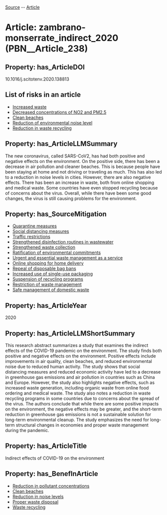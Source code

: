 [Source](https://github.com/mm80843/T3.5/blob/main/docs/index.md) -- [Article](https://github.com/mm80843/T3.5/tree/main/docs/Article/index.md) 

# Article: __zambrano-monserrate_indirect_2020__ (PBN__Article_238)

## Property: has_ArticleDOI

10.1016/j.scitotenv.2020.138813

## List of risks in an article

* [Increased waste](https://github.com/mm80843/T3.5/blob/main/docs/Risk/PBN__Risk_842.md)
* [Decreased concentrations of NO2 and PM2.5](https://github.com/mm80843/T3.5/blob/main/docs/Risk/PBN__Risk_2386.md)
* [Clean beaches](https://github.com/mm80843/T3.5/blob/main/docs/Risk/PBN__Risk_2387.md)
* [Reduction of environmental noise level](https://github.com/mm80843/T3.5/blob/main/docs/Risk/PBN__Risk_2388.md)
* [Reduction in waste recycling](https://github.com/mm80843/T3.5/blob/main/docs/Risk/PBN__Risk_2389.md)

## Property: has_ArticleLLMSummary

The new coronavirus, called SARS-CoV2, has had both positive and negative effects on the environment. On the positive side, there has been a decrease in air pollution and cleaner beaches. This is because people have been staying at home and not driving or traveling as much. This has also led to a reduction in noise levels in cities. However, there are also negative effects. There has been an increase in waste, both from online shopping and medical waste. Some countries have even stopped recycling because of concerns about the virus. Overall, while there have been some good changes, the virus is still causing problems for the environment.

## Property: has_SourceMitigation

* [Quarantine measures](https://github.com/mm80843/T3.5/blob/main/docs/Mitigation/PBN__Mitigation_1133.md)
* [Social distancing measures](https://github.com/mm80843/T3.5/blob/main/docs/Mitigation/PBN__Mitigation_894.md)
* [Traffic restrictions](https://github.com/mm80843/T3.5/blob/main/docs/Mitigation/PBN__Mitigation_1097.md)
* [Strengthened disinfection routines in wastewater](https://github.com/mm80843/T3.5/blob/main/docs/Mitigation/PBN__Mitigation_2451.md)
* [Strengthened waste collection](https://github.com/mm80843/T3.5/blob/main/docs/Mitigation/PBN__Mitigation_2456.md)
* [Ratification of environmental commitments](https://github.com/mm80843/T3.5/blob/main/docs/Mitigation/PBN__Mitigation_2457.md)
* [Urgent and essential waste management as a service](https://github.com/mm80843/T3.5/blob/main/docs/Mitigation/PBN__Mitigation_2459.md)
* [Online shopping for home delivery](https://github.com/mm80843/T3.5/blob/main/docs/Mitigation/PBN__Mitigation_2450.md)
* [Repeal of disposable bag bans](https://github.com/mm80843/T3.5/blob/main/docs/Mitigation/PBN__Mitigation_2454.md)
* [Increased use of single-use packaging](https://github.com/mm80843/T3.5/blob/main/docs/Mitigation/PBN__Mitigation_2455.md)
* [Suspension of recycling programs](https://github.com/mm80843/T3.5/blob/main/docs/Mitigation/PBN__Mitigation_2452.md)
* [Restriction of waste management](https://github.com/mm80843/T3.5/blob/main/docs/Mitigation/PBN__Mitigation_2453.md)
* [Safe management of domestic waste](https://github.com/mm80843/T3.5/blob/main/docs/Mitigation/PBN__Mitigation_2458.md)

## Property: has_ArticleYear

2020

## Property: has_ArticleLLMShortSummary

This research abstract summarizes a study that examines the indirect effects of the COVID-19 pandemic on the environment. The study finds both positive and negative effects on the environment. Positive effects include improvements in air quality, clean beaches, and reduced environmental noise due to reduced human activity. The study shows that social distancing measures and reduced economic activity have led to a decrease in greenhouse gas emissions and air pollution in countries such as China and Europe. However, the study also highlights negative effects, such as increased waste generation, including organic waste from online food ordering and medical waste. The study also notes a reduction in waste recycling programs in some countries due to concerns about the spread of the virus. The authors conclude that while there are some positive impacts on the environment, the negative effects may be greater, and the short-term reduction in greenhouse gas emissions is not a sustainable solution for long-term environmental cleanup. The study emphasizes the need for long-term structural changes in economies and proper waste management during the pandemic.

## Property: has_ArticleTitle

Indirect effects of COVID-19 on the environment

## Property: has_BenefInArticle

* [Reduction in pollutant concentrations](https://github.com/mm80843/T3.5/blob/main/docs/Benef/PBN__Benef_1144.md)
* [Clean beaches](https://github.com/mm80843/T3.5/blob/main/docs/Benef/PBN__Benef_1145.md)
* [Reduction in noise levels](https://github.com/mm80843/T3.5/blob/main/docs/Benef/PBN__Benef_1146.md)
* [Proper waste disposal](https://github.com/mm80843/T3.5/blob/main/docs/Benef/PBN__Benef_1147.md)
* [Waste recycling](https://github.com/mm80843/T3.5/blob/main/docs/Benef/PBN__Benef_1148.md)

